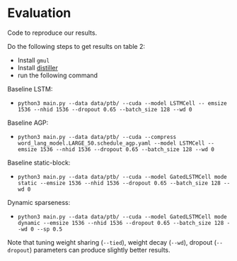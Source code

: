 # Evaluation

Code to reproduce our results.

Do the following steps to get results on table 2:

- Install `gmul`
- Install [distiller](https://github.com/IntelLabs/distiller#installation)
- run the following command

Baseline LSTM:

- `python3 main.py --data data/ptb/ --cuda --model LSTMCell -- emsize 1536 --nhid 1536 --dropout 0.65 --batch_size 128 --wd 0`

Baseline AGP:
- `python3 main.py --data data/ptb/ --cuda --compress word_lang_model.LARGE_50.schedule_agp.yaml --model LSTMCell -- emsize 1536 --nhid 1536 --dropout 0.65 --batch_size 128 --wd 0`

Baseline static-block:
- `python3 main.py --data data/ptb/ --cuda --model GatedLSTMCell mode static --emsize 1536 --nhid 1536 --dropout 0.65 --batch_size 128 --wd 0`

Dynamic sparseness:

- `python3 main.py --data data/ptb/ --cuda --model GatedLSTMCell mode dynamic --emsize 1536 --nhid 1536 --dropout 0.65 --batch_size 128 --wd 0 --sp 0.5` 


Note that tuning weight sharing (`--tied`), weight decay (`--wd`), dropout (`--dropout`) parameters can produce slightly better results.